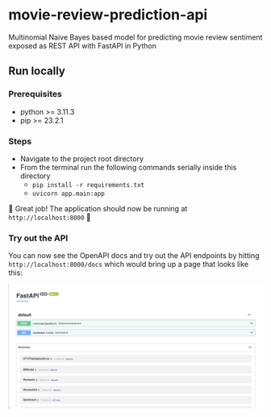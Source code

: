 # movie-review-prediction-api
Multinomial Naive Bayes based model for predicting movie review sentiment exposed as REST API with FastAPI in Python

## Run locally

### Prerequisites
- python >= 3.11.3
- pip >= 23.2.1

### Steps
- Navigate to the project root directory
- From the terminal run the following commands serially inside this directory
    - `pip install -r requirements.txt`
    - `uvicorn app.main:app`

🎉 Great job! The application should now be running at `http://localhost:8000` 🎉

### Try out the API
You can now see the OpenAPI docs and try out the API endpoints by hitting `http://localhost:8000/docs` which would bring up a page that looks like this:

![Alt text](docs/images/openApi.png)